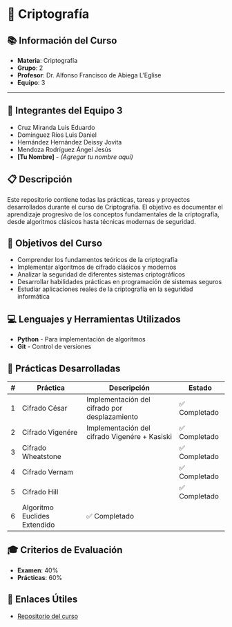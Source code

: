 # 🔐 Criptografía

## 📚 Información del Curso

- **Materia**: Criptografía
- **Grupo**: 2
- **Profesor**: Dr. Alfonso Francisco de Abiega L'Eglise
- **Equipo**: 3

---

## 👥 Integrantes del Equipo 3

- Cruz Miranda Luis Eduardo
- Dominguez Ríos Luis Daniel
- Hernández Hernández Deissy Jovita
- Mendoza Rodríguez Ángel Jesús
- **[Tu Nombre]** - *(Agregar tu nombre aquí)*


## 📋 Descripción

Este repositorio contiene todas las prácticas, tareas y proyectos desarrollados durante el curso de Criptografía. El objetivo es documentar el aprendizaje progresivo de los conceptos fundamentales de la criptografía, desde algoritmos clásicos hasta técnicas modernas de seguridad.

## 🎯 Objetivos del Curso

- Comprender los fundamentos teóricos de la criptografía
- Implementar algoritmos de cifrado clásicos y modernos
- Analizar la seguridad de diferentes sistemas criptográficos
- Desarrollar habilidades prácticas en programación de sistemas seguros
- Estudiar aplicaciones reales de la criptografía en la seguridad informática


## 💻 Lenguajes y Herramientas Utilizados

- **Python** - Para implementación de algoritmos
- **Git** - Control de versiones

## 📖 Prácticas Desarrolladas

| # | Práctica | Descripción | Estado |
|---|----------|-------------|---------|
| 1 | Cifrado César | Implementación del cifrado por desplazamiento | ✅ Completado |
| 2 | Cifrado Vigenére | Implementación del cifrado Vigenére + Kasiski | ✅ Completado |
| 3 | Cifrado Wheatstone |  | ✅ Completado |
| 4 | Cifrado Vernam |  | ✅ Completado |
| 5 | Cifrado Hill |  | ✅ Completado |
| 6 | Algoritmo Euclides Extendido | ✅ Completado |

## 🎓 Criterios de Evaluación

- **Examen**: 40%
- **Prácticas**: 60%


## 🔗 Enlaces Útiles

- [Repositorio del curso]([https://github.com/DeyHdz/Criptografia.git])
